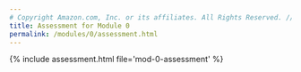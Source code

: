 ```yaml
---
# Copyright Amazon.com, Inc. or its affiliates. All Rights Reserved. // SPDX-License-Identifier: CC-BY-SA-4.0
title: Assessment for Module 0
permalink: /modules/0/assessment.html
---
```


{% include assessment.html file='mod-0-assessment' %}
